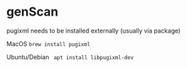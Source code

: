 # genScan
pugixml needs to be installed externally (usually via package)

MacOS 
```brew install pugixml```

Ubuntu/Debian
``` apt install libpugixml-dev```
